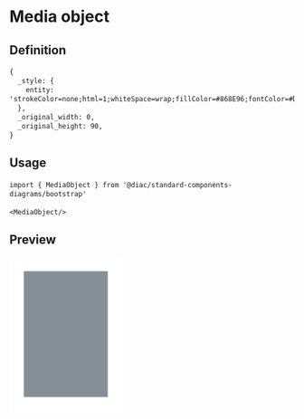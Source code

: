 # Media object

## Definition

```
{
  _style: { 
    entity: 'strokeColor=none;html=1;whiteSpace=wrap;fillColor=#868E96;fontColor=#DEE2E6;',
  },
  _original_width: 0,
  _original_height: 90,
}
```

## Usage

```
import { MediaObject } from '@diac/standard-components-diagrams/bootstrap'

<MediaObject/>
```

## Preview

<img src="./media-object.png" width="200"/>
